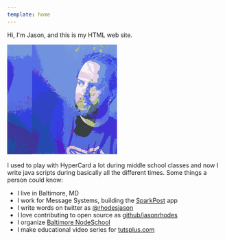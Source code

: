 ```yaml
---
template: home
---
```

Hi, I'm Jason, and this is my HTML web site.

![Jason profile](/assets/images/rhodesjason-01-glitched.square.256.png)

I used to play with HyperCard a lot during middle school classes and now I write java scripts during basically all the different times. Some things a person could know:

* I live in Baltimore, MD
* I work for Message Systems, building the [SparkPost](http://sparkpost.com) app
* I write words on twitter as [@rhodesjason](http://twitter.com/rhodesjason)
* I love contributing to open source as [github/jasonrhodes](http://github.com/jasonrhodes)
* I organize [Baltimore NodeSchool](http://nodeschool.io/baltimore)
* I make educational video series for [tutsplus.com](http://tutsplus.com/authors/jason-rhodes)